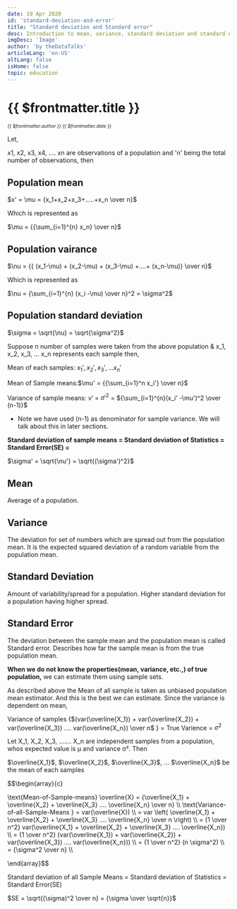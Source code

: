 ```yaml
---
date: 19 Apr 2020
id: 'standard-deviation-and-error'
title: "Standard deviation and Standard error"
desc: Introduction to mean, variance, standard deviation and standard error of a population
imgDesc: 'Image'
author: 'by theDataTalks'
articleLang: 'en-US'
altLang: false
isHome: false
topic: education
---
```


<altLang />

<div style="display: none">

![](/img/education/standard-deviation-and-error/_thumbnail.png)

</div>

# {{ $frontmatter.title }}
<i style="font-size: 0.75em;"> {{ $frontmatter.author }} {{ $frontmatter.date }} </i>

Let,

x1, x2, x3, x4, .... xn are observations of a population and 'n' being the total number of observations, then   

## Population mean

$x' = \mu = {x_1+x_2+x_3+.....+x_n \over n}$

Which is represented as

$\mu = {{\sum_{i=1}^{n} x_n} \over n}$

## Population vairance

$\nu = {{ (x_1-\mu) + (x_2-\mu) + (x_3-\mu) +....+ (x_n-\mu)} \over n}$

Which is represented as

$\nu = {\sum_{i=1}^{n} (x_i -\mu) \over n}^2 =  \sigma^2$

## Population standard deviation

$\sigma = \sqrt{\nu} = \sqrt{\sigma^2}$

Suppose n number of samples were taken from the above population &  x_1, x_2, x_3, ... x_n represents each sample then, 

Mean of each samples: $x_1', x_2', x_3', ... x_n'$

Mean of Sample means:$\mu' = {{\sum_{i=1}^n x_i'} \over n}$

Variance of sample means: $\nu'$ = ${\sigma'}^2$ = ${\sum_{i=1}^{n}(x_i' -\mu')^2 \over (n-1)}$

- Note we have used (n-1) as denominator for sample variance. We will talk about this in later sections.

**Standard deviation of sample means = Standard deviation of Statistics = Standard Error(SE) =** 

$\sigma' = \sqrt{\nu'} = \sqrt{(\sigma')^2}$

## Mean 
Average of a population.

## Variance

The deviation for set of numbers which are spread out from the population mean. It is the expected squared deviation of a random variable from the population mean.

## Standard Deviation

Amount of variability/spread for a population. Higher standard deviation for a population having higher spread.

## Standard Error

The deviation between the sample mean and the population mean is called Standard error. Describes how far the sample mean is from the true population mean.


**When we do not know the properties(mean, variance, etc.,) of true population,** we can estimate them using sample sets.

As described above the Mean of all sample is taken as unbiased population mean estimator. And this is the best we can estimate. 
Since the variance is dependent on mean, 

Variance of samples {$(var(\overline{X_1}) + var(\overline{X_2}) + var(\overline{X_3}) .... var(\overline{X_n}) \over n$ } = True Varience = $\sigma^2$

Let X_1, X_2, X_3, ....... X_n are independent samples from a population, whos expected value is µ and variance σ². Then  

$\overline{X_1}$, $\overline{X_2}$, $\overline{X_3}$, ... $\overline{X_n}$ be the mean of each samples

$$\begin{array}{c}

\text{Mean-of-Sample-means} \overline{X} = {\overline{X_1} + \overline{X_2} + \overline{X_3} .... \overline{X_n} \over n} \\\\
\text{Variance-of-all-Sample-Means } = var(\overline{X})   \\\\
= var \left( \overline{X_1} + \overline{X_2} + \overline{X_3} .... \overline{X_n} \over n \right)  \\\\
= {1 \over n^2} var(\overline{X_1} + \overline{X_2} + \overline{X_3} .... \overline{X_n})   \\\\
= {1 \over n^2} (var(\overline{X_1}) + var(\overline{X_2}) + var(\overline{X_3}) .... var(\overline{X_n}))  \\\\
= {1 \over n^2} (n \sigma^2)  \\\\
= {\sigma^2 \over n}  \\\\

\end{array}$$

Standard deviation of all Sample Means = Standard deviation of Statistics = Standard Error(SE)

$SE = \sqrt{(\sigma)^2 \over n} = {\sigma \over \sqrt{n}}$

<style>

</style>